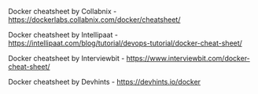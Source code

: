 Docker cheatsheet by Collabnix - https://dockerlabs.collabnix.com/docker/cheatsheet/

Docker cheatsheet by Intellipaat - https://intellipaat.com/blog/tutorial/devops-tutorial/docker-cheat-sheet/

Docker cheatsheet by Interviewbit - https://www.interviewbit.com/docker-cheat-sheet/

Docker cheatsheet by Devhints - https://devhints.io/docker
